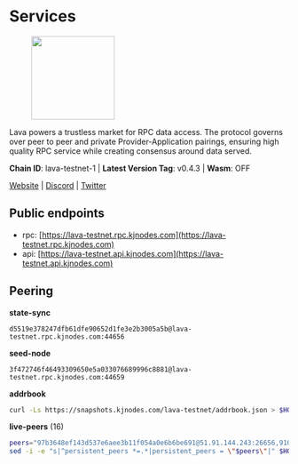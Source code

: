 # Services

<figure><img src="https://raw.githubusercontent.com/kj89/testnet_manuals/main/pingpub/logos/lava.png" width="150" alt=""><figcaption></figcaption></figure>

Lava powers a trustless market for RPC data access. The protocol  governs over peer to peer and private Provider-Application pairings,  ensuring high quality RPC service while creating consensus around data served.

**Chain ID**: lava-testnet-1 | **Latest Version Tag**: v0.4.3 | **Wasm**: OFF

[Website](https://lavanet.xyz) | [Discord](https://discord.com/invite/Tbk5NxTCdA) | [Twitter](https://twitter.com/lavanetxyz)


## Public endpoints

* rpc: [https://lava-testnet.rpc.kjnodes.com](https://lava-testnet.rpc.kjnodes.com)
* api: [https://lava-testnet.api.kjnodes.com](https://lava-testnet.api.kjnodes.com)

## Peering

**state-sync**

```text
d5519e378247dfb61dfe90652d1fe3e2b3005a5b@lava-testnet.rpc.kjnodes.com:44656
```

**seed-node**

```text
3f472746f46493309650e5a033076689996c8881@lava-testnet.rpc.kjnodes.com:44659
```

**addrbook**
```bash
curl -Ls https://snapshots.kjnodes.com/lava-testnet/addrbook.json > $HOME/.lava/config/addrbook.json
```

**live-peers** (16)
```bash
peers="97b3648ef143d537e6aee3b11f054a0e6b6be691@51.91.144.243:26656,910c0e9e8299d642208ef4c4199ae9ea44d6ffe1@164.68.99.218:26656,d5519e378247dfb61dfe90652d1fe3e2b3005a5b@65.109.68.190:44656,3c47fd1662bcb17a4713c23e41d7b25e34478b8e@103.19.25.157:26672,863c2d0946c1df75335e14c53f8c0d525d545225@84.46.245.176:26656,ade02cddf71489b79a2054a7c6ba2cab8a0abb18@185.163.125.232:26656,eb7832932626c1c636d16e0beb49e0e4498fbd5e@65.108.231.124:20656,c83d7b205b2e80bd9a33c13161bd39d520988455@38.242.139.189:26656,4877ad7cf06e277399808d8130a8f25a780a52b0@207.148.122.124:26656,2ec5dc5b90e6c200cbfd4b53c90c0c5d55c33914@139.59.189.24:26656,4ff173846016b0eb92afa5194dfe9e687ec2401d@85.192.48.209:26656,e1d77de8252dc3eb36ee8e70920479a0f990c1e4@95.161.216.107:26656,3a445bfdbe2d0c8ee82461633aa3af31bc2b4dc0@3.252.219.158:26656,3b50e7040fed9e6da907078e8eefa8585fdfd50c@65.108.9.164:37656,8764cd1551dd8da6e1f4a7253a634f1e2a01e351@38.242.199.123:26656,4b0b69e769d303412a5daaa6cc261165c9b92625@75.119.144.1:26656"
sed -i -e "s|^persistent_peers *=.*|persistent_peers = \"$peers\"|" $HOME/.lava/config/config.toml
```
